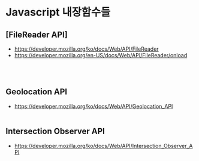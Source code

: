 # Javascript 내장함수들

## [FileReader API]

- https://developer.mozilla.org/ko/docs/Web/API/FileReader
- https://developer.mozilla.org/en-US/docs/Web/API/FileReader/onload

<br><br>

## Geolocation API

- https://developer.mozilla.org/ko/docs/Web/API/Geolocation_API
  <br><br>

## Intersection Observer API

- https://developer.mozilla.org/ko/docs/Web/API/Intersection_Observer_API
